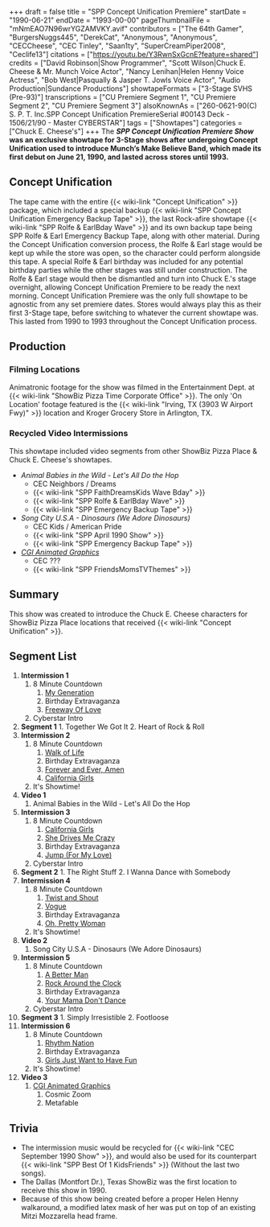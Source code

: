 +++
draft = false
title = "SPP Concept Unification Premiere"
startDate = "1990-06-21"
endDate = "1993-00-00"
pageThumbnailFile = "mNmEAO7N96wrYGZAMVKY.avif"
contributors = ["The 64th Gamer", "BurgersNuggs445", "DerekCat", "Anonymous", "Anonymous", "CECCheese", "CEC Tinley", "Saan1ty", "SuperCreamPiper2008", "Ceclife13"]
citations = ["https://youtu.be/Y3RwnSxGcnE?feature=shared"]
credits = ["David Robinson|Show Programmer", "Scott Wilson|Chuck E. Cheese & Mr. Munch Voice Actor", "Nancy Lenihan|Helen Henny Voice Actress", "Bob West|Pasqually & Jasper T. Jowls Voice Actor", "Audio Production|Sundance Productions"]
showtapeFormats = ["3-Stage SVHS (Pre-93)"]
transcriptions = ["CU Premiere Segment 1", "CU Premiere Segment 2", "CU Premiere Segment 3"]
alsoKnownAs = ["260-0621-90(C) S. P. T. Inc.SPP Concept Unification PremiereSerial #00143 Deck - 1506/21/90 - Master CYBERSTAR"]
tags = ["Showtapes"]
categories = ["Chuck E. Cheese's"]
+++
The ***SPP Concept Unification Premiere Show* was an exclusive showtape for 3-Stage shows after undergoing Concept Unification used to introduce Munch’s Make Believe Band, which made its first debut on June 21, 1990, and lasted across stores until 1993.**

## Concept Unification

The tape came with the entire {{< wiki-link "Concept Unification" >}} package, which included a special backup {{< wiki-link "SPP Concept Unification Emergency Backup Tape" >}}, the last Rock-afire showtape {{< wiki-link "SPP Rolfe & EarlBday Wave" >}} and its own backup tape being SPP Rolfe & Earl Emergency Backup Tape, along with other material.
During the Concept Unification conversion process, the Rolfe & Earl stage would be kept up while the store was open, so the character could perform alongside this tape. A special Rolfe & Earl birthday was included for any potential birthday parties while the other stages was still under construction. The Rolfe & Earl stage would then be dismantled and turn into Chuck E.'s stage overnight, allowing Concept Unification Premiere to be ready the next morning.
Concept Unification Premiere was the only full showtape to be agnostic from any set premiere dates. Stores would always play this as their first 3-Stage tape, before switching to whatever the current showtape was. This lasted from 1990 to 1993 throughout the Concept Unification process.

## Production

### Filming Locations

Animatronic footage for the show was filmed in the Entertainment Dept. at {{< wiki-link "ShowBiz Pizza Time Corporate Office" >}}.
The only 'On Location' footage featured is the {{< wiki-link "Irving, TX (3903 W Airport Fwy)" >}} location and Kroger Grocery Store in Arlington, TX.

### Recycled Video Intermissions

This showtape included video segments from other ShowBiz Pizza Place & Chuck E. Cheese's showtapes.

- *Animal Babies in the Wild - Let's All Do the Hop*
  - CEC Neighbors / Dreams
  - {{< wiki-link "SPP FaithDreamsKids Wave Bday" >}}
  - {{< wiki-link "SPP Rolfe & EarlBday Wave" >}}
  - {{< wiki-link "SPP Emergency Backup Tape" >}}
- *Song City U.S.A - Dinosaurs (We Adore Dinosaurs)*
  - CEC Kids / American Pride
  - {{< wiki-link "SPP April 1990 Show" >}}
  - {{< wiki-link "SPP Emergency Backup Tape" >}}
- [*CGI Animated Graphics*](https://en.wikipedia.org/wiki/Odyssey_Productions)
  - CEC ???
  - {{< wiki-link "SPP FriendsMomsTVThemes" >}}

## Summary

This show was created to introduce the Chuck E. Cheese characters for ShowBiz Pizza Place locations that received {{< wiki-link "Concept Unification" >}}.

## Segment List

1.  **Intermission 1**
    1.  8 Minute Countdown
        1.  [My Generation](https://en.wikipedia.org/wiki/My_Generation)
        2.  Birthday Extravaganza
        3.  [Freeway Of Love](https://en.wikipedia.org/wiki/Freeway_of_Love)
    2.  Cyberstar Intro
2.   **Segment 1**
    1.  Together We Got It
    2.  Heart of Rock & Roll
3.  **Intermission 2**
    1.  8 Minute Countdown
        1.  [Walk of Life](https://en.wikipedia.org/wiki/Walk_of_Life)
        2.  Birthday Extravaganza
        3.  [Forever and Ever, Amen](https://en.wikipedia.org/wiki/Forever_and_Ever,_Amen)
        4.  [California Girls](https://en.wikipedia.org/wiki/California_Girls)
    2.  It's Showtime!
4.  **Video 1**
    1.  Animal Babies in the Wild - Let's All Do the Hop
5.  **Intermission 3**
    1.  8 Minute Countdown
        1.  [California Girls](https://en.wikipedia.org/wiki/California_Girls)
        2.  [She Drives Me Crazy](https://en.wikipedia.org/wiki/She_Drives_Me_Crazy)
        3.  Birthday Extravaganza
        4.  [Jump (For My Love)](https://en.wikipedia.org/wiki/Jump_(For_My_Love))
    2.  Cyberstar Intro
6.   **Segment 2**
    1.  The Right Stuff
    2.  I Wanna Dance with Somebody
7.  **Intermission 4**
    1.  8 Minute Countdown
        1.  [Twist and Shout](https://en.wikipedia.org/wiki/Please_Please_Me)
        2.  [Vogue](https://en.wikipedia.org/wiki/Vogue_(Madonna_song))
        3.  Birthday Extravaganza
        4.  [Oh, Pretty Woman](https://en.wikipedia.org/wiki/Oh,_Pretty_Woman)
    2.  It's Showtime!
8.  **Video 2**
    1.  Song City U.S.A - Dinosaurs (We Adore Dinosaurs)
9.  **Intermission 5**
    1.  8 Minute Countdown
        1.  [A Better Man](https://en.wikipedia.org/wiki/A_Better_Man_(Clint_Black_song))
        2.  [Rock Around the Clock](https://en.wikipedia.org/wiki/Rock_Around_the_Clock)
        3.  Birthday Extravaganza
        4.  [Your Mama Don't Dance](https://en.wikipedia.org/wiki/Your_Mama_Don%27t_Dance)
    2.  Cyberstar Intro
10.  **Segment 3**
    1.  Simply Irresistible
    2.  Footloose
11. **Intermission 6**
    1.  8 Minute Countdown
        1.  [Rhythm Nation](https://en.wikipedia.org/wiki/Rhythm_Nation)
        2.  Birthday Extravaganza
        3.  [Girls Just Want to Have Fun](https://en.wikipedia.org/wiki/Girls_Just_Want_to_Have_Fun)
    2.  It's Showtime!
12. **Video 3**
    1.  [CGI Animated Graphics](https://en.wikipedia.org/wiki/Odyssey_Productions)
        1.  Cosmic Zoom
        2.  Metafable

## Trivia

- The intermission music would be recycled for {{< wiki-link "CEC September 1990 Show" >}}, and would also be used for its counterpart {{< wiki-link "SPP Best Of 1 KidsFriends" >}} (Without the last two songs).
- The Dallas (Montfort Dr.), Texas ShowBiz was the first location to receive this show in 1990.
- Because of this show being created before a proper Helen Henny walkaround, a modified latex mask of her was put on top of an existing Mitzi Mozzarella head frame.
